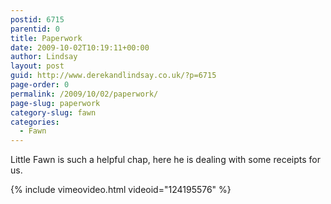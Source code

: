 ```yaml
---
postid: 6715
parentid: 0
title: Paperwork
date: 2009-10-02T10:19:11+00:00
author: Lindsay
layout: post
guid: http://www.derekandlindsay.co.uk/?p=6715
page-order: 0
permalink: /2009/10/02/paperwork/
page-slug: paperwork
category-slug: fawn
categories:
  - Fawn
---
```

Little Fawn is such a helpful chap, here he is dealing with some receipts for us.

{% include vimeovideo.html videoid="124195576" %}